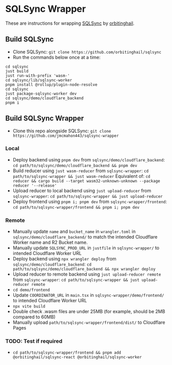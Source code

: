 # SQLSync Wrapper
These are instructions for wrapping [SQLSync](https://github.com/orbitinghail/sqlsync) by [orbitinghail](https://github.com/orbitinghail).

## Build SQLSync
* Clone SQLSync: `git clone https://github.com/orbitinghail/sqlsync`
* Run the commands below once at a time:
```
cd sqlsync
just build
just run-with-prefix 'wasm-'
cd sqlsync/lib/sqlsync-worker
pnpm install @rollup/plugin-node-resolve
cd sqlsync
just package-sqlsync-worker dev
cd sqlsync/demo/cloudflare_backend
pnpm i
```

## Build SQLSync Wrapper
* Clone this repo alongside SQLSync: `git clone https://github.com/jmcmahon443/sqlsync-wrapper`  

### Local
* Deploy backend using `pnpm dev` from `sqlsync/demo/cloudflare_backend`: `cd path/to/sqlsync/demo/cloudflare_backend && pnpm dev`
* Build reducer using `just wasm-reducer` from `sqlsync-wrapper`: `cd path/to/sqlsync-wrapper && just wasm-reducer` Equivalent of: `cd reducer && cargo build --target wasm32-unknown-unknown --package reducer '--release'`
* Upload reducer to local backend using `just upload-reducer` from `sqlsync-wrapper`: `cd path/to/sqlsync-wrapper && just upload-reducer`
* Deploy frontend using `pnpm i; pnpm dev` from `sqlsync-wrapper/frontend`: `cd path/to/sqlsync-wrapper/frontend && pnpm i; pnpm dev`

### Remote
* Manually update `name` and `bucket_name` in `wrangler.toml` in `sqlsync/demo/cloudflare_backend/` to match the intended Cloudflare Worker name and R2 Bucket name.
* Manually update `SQLSYNC_PROD_URL` in `justfile` in `sqlsync-wrapper/` to intended Cloudflare Worker URL
* Deploy backend using `npx wrangler deploy` from `sqlsync/demo/cloudflare_backend`: `cd path/to/sqlsync/demo/cloudflare_backend && npx wrangler deploy`
* Upload reducer to remote backend using `just upload-reducer remote` from `sqlsync-wrapper`: `cd path/to/sqlsync-wrapper && just upload-reducer remote`
* `cd demo/frontend`
* Update `COORDINATOR_URL` in `main.tsx` in `sqlsync-wrapper/demo/frontend/` to intended Cloudflare Worker URL
* `npx vite build`
* Double check .wasm files are under 25MB (for example, should be 2MB compared to 60MB)
* Manually upload `path/to/sqlsync-wrapper/frontend/dist/` to Cloudflare Pages

### TODO: Test if required

* `cd path/to/sqlsync-wrapper/frontend && pnpm add @orbitinghail/sqlsync-react @orbitinghail/sqlsync-worker`

